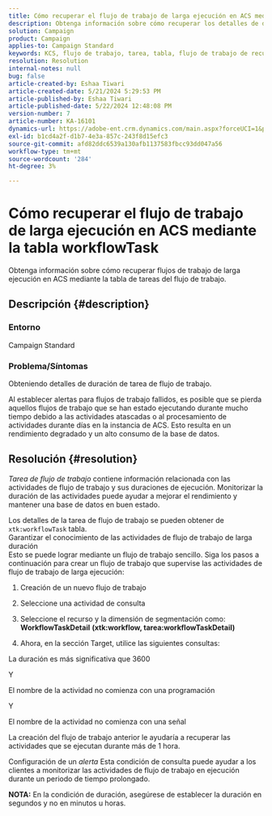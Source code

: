```yaml
---
title: Cómo recuperar el flujo de trabajo de larga ejecución en ACS mediante la tabla workflowTask
description: Obtenga información sobre cómo recuperar los detalles de duración de tareas de flujo de trabajo.
solution: Campaign
product: Campaign
applies-to: Campaign Standard
keywords: KCS, flujo de trabajo, tarea, tabla, flujo de trabajo de recuperación de larga duración, rendimiento, ACS
resolution: Resolution
internal-notes: null
bug: false
article-created-by: Eshaa Tiwari
article-created-date: 5/21/2024 5:29:53 PM
article-published-by: Eshaa Tiwari
article-published-date: 5/22/2024 12:48:08 PM
version-number: 7
article-number: KA-16101
dynamics-url: https://adobe-ent.crm.dynamics.com/main.aspx?forceUCI=1&pagetype=entityrecord&etn=knowledgearticle&id=59ca2cba-9717-ef11-9f8a-6045bd006793
exl-id: b1cd4a2f-d1b7-4e3a-857c-243f8d15efc3
source-git-commit: afd82ddc6539a130afb1137583fbcc93dd047a56
workflow-type: tm+mt
source-wordcount: '284'
ht-degree: 3%

---
```


# Cómo recuperar el flujo de trabajo de larga ejecución en ACS mediante la tabla workflowTask


Obtenga información sobre cómo recuperar flujos de trabajo de larga ejecución en ACS mediante la tabla de tareas del flujo de trabajo.

## Descripción {#description}


### <b>Entorno</b>

Campaign Standard

### <b>Problema/Síntomas</b>

Obteniendo detalles de duración de tarea de flujo de trabajo.

Al establecer alertas para flujos de trabajo fallidos, es posible que se pierda aquellos flujos de trabajo que se han estado ejecutando durante mucho tiempo debido a las actividades atascadas o al procesamiento de actividades durante días en la instancia de ACS. Esto resulta en un rendimiento degradado y un alto consumo de la base de datos.


## Resolución {#resolution}


*Tarea de flujo de trabajo* contiene información relacionada con las actividades de flujo de trabajo y sus duraciones de ejecución. Monitorizar la duración de las actividades puede ayudar a mejorar el rendimiento y mantener una base de datos en buen estado.

Los detalles de la tarea de flujo de trabajo se pueden obtener de `xtk:workflowTask` tabla.
<br>Garantizar el conocimiento de las actividades de flujo de trabajo de larga duración<br>
Esto se puede lograr mediante un flujo de trabajo sencillo. Siga los pasos a continuación para crear un flujo de trabajo que supervise las actividades de flujo de trabajo de larga ejecución:

1. Creación de un nuevo flujo de trabajo

2. Seleccione una actividad de consulta

3. Seleccione el recurso y la dimensión de segmentación como: <b>WorkflowTaskDetail</b> <b>(xtk:workflow, tarea:workflowTaskDetail)</b>

4. Ahora, en la sección Target, utilice las siguientes consultas:

La duración es más significativa que 3600

Y

El nombre de la actividad no comienza con una programación

Y

El nombre de la actividad no comienza con una señal



La creación del flujo de trabajo anterior le ayudaría a recuperar las actividades que se ejecutan durante más de 1 hora.

Configuración de un *alerta* Esta condición de consulta puede ayudar a los clientes a monitorizar las actividades de flujo de trabajo en ejecución durante un periodo de tiempo prolongado.

<b>NOTA:</b> En la condición de duración, asegúrese de establecer la duración en segundos y no en minutos u horas.

